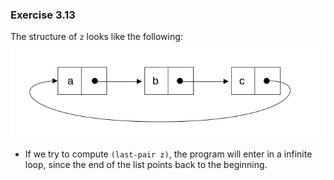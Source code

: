 ### Exercise 3.13
The structure of `z` looks like the following:
![pointer](https://github.com/jonathantorres/bookshelf/blob/master/sicp/img/3.13.jpg)

- If we try to compute `(last-pair z)`, the program will enter in a infinite loop, since the end of the list points back to the beginning.

